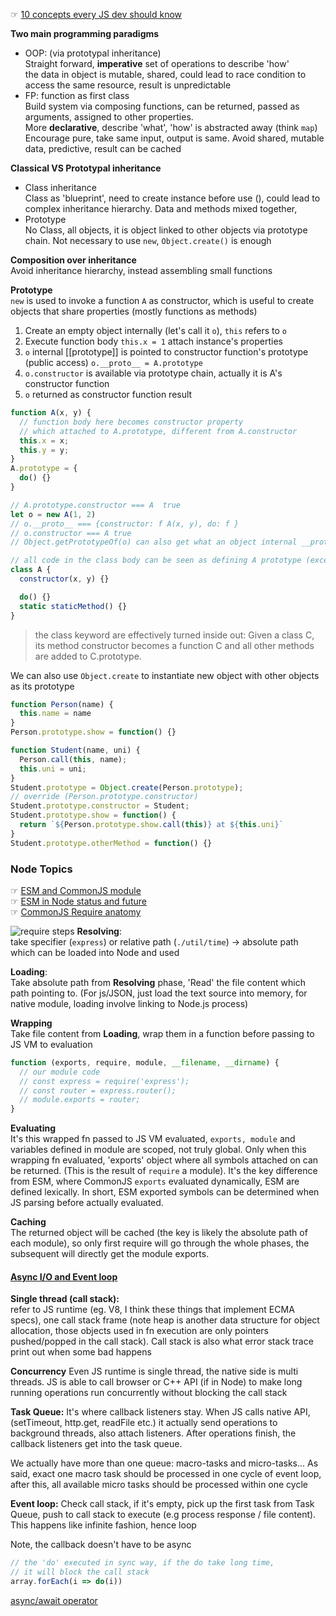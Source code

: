 
☞ [10 concepts every JS dev should know](https://medium.com/javascript-scene/10-interview-questions-every-javascript-developer-should-know-6fa6bdf5ad95)

**Two main programming paradigms**   
- OOP: (via prototypal inheritance)   
  Straight forward, **imperative** set of operations to describe 'how'   
  the data in object is mutable, shared, could lead to race condition to access the same resource, result is unpredictable    
- FP: function as first class   
   Build system via composing functions, can be returned, passed as arguments, assigned to other properties.   
   More **declarative**, describe 'what', 'how' is abstracted away (think `map`) Encourage pure, take same input, output is same. Avoid shared, mutable data, predictive, result can be cached

**Classical VS Prototypal inheritance**
- Class inheritance   
Class as 'blueprint', need to create instance before use (), could lead to complex inheritance hierarchy. Data and methods mixed together,
- Prototype   
No Class, all objects, it is object linked to other objects via prototype chain.
Not necessary to use `new`,  `Object.create()` is enough

**Composition over inheritance**   
Avoid inheritance hierarchy, instead assembling small functions

**Prototype**   
`new` is used to invoke a function `A` as constructor, which is useful to create objects that share properties (mostly functions as methods)   

1. Create an empty object internally (let's call it `o`), `this` refers to `o`
2. Execute function body `this.x = 1` attach instance's properties
3. `o` internal [[prototype]] is pointed to constructor function's prototype (public access) `o.__proto__ = A.prototype`
4. `o.constructor` is available via prototype chain, actually it is A's constructor function
5. `o` returned as constructor function result

```js
function A(x, y) {
  // function body here becomes constructor property
  // which attached to A.prototype, different from A.constructor
  this.x = x;
  this.y = y;
}
A.prototype = {
  do() {}
}

// A.prototype.constructor === A  true
let o = new A(1, 2)
// o.__proto__ === {constructor: f A(x, y), do: f }
// o.constructor === A true
// Object.getPrototypeOf(o) can also get what an object internal __proto__ look like

// all code in the class body can be seen as defining A prototype (except static)
class A {
  constructor(x, y) {}

  do() {}
  static staticMethod() {}
}
```

> the class keyword are effectively turned inside out: Given a class C, its method constructor becomes a function C and all other methods are added to C.prototype.

We can also use `Object.create` to instantiate new object with other objects as its prototype
```js
function Person(name) {
  this.name = name
}
Person.prototype.show = function() {}

function Student(name, uni) {
  Person.call(this, name);
  this.uni = uni;
}
Student.prototype = Object.create(Person.prototype);
// override (Person.prototype.constructor)
Student.prototype.constructor = Student;
Student.prototype.show = function() {
  return `${Person.prototype.show.call(this)} at ${this.uni}`
}
Student.prototype.otherMethod = function() {}
```

### Node Topics

☞ [ESM and CommonJS module ](https://hackernoon.com/node-js-tc-39-and-modules-a1118aecf95e)   
☞ [ESM in Node status and future](https://medium.com/@giltayar/native-es-modules-in-nodejs-status-and-future-directions-part-i-ee5ea3001f71)  
☞ [CommonJS Require anatomy ](https://medium.freecodecamp.org/requiring-modules-in-node-js-everything-you-need-to-know-e7fbd119be8)

![require steps](https://cdn-images-1.medium.com/max/1600/1*Rn5xTqjKdPZuG7VnqMzN1w.png)
**Resolving**:  
take specifier (`express`) or relative path (`./util/time`) -> absolute path which can be loaded into Node and used

**Loading**:  
Take absolute path from **Resolving** phase, 'Read' the file content which path pointing to. (For js/JSON, just load the text source into memory, for native module, loading involve linking to Node.js process)

**Wrapping**  
Take file content from **Loading**, wrap them in a function before passing to JS VM to evaluation
```js
function (exports, require, module, __filename, __dirname) {
  // our module code
  // const express = require('express');
  // const router = express.router();
  // module.exports = router;
}
```

**Evaluating**  
It's this wrapped fn passed to JS VM evaluated, `exports, module` and variables defined in module are scoped, not truly global. Only when this wrapping fn evaluated, 'exports' object where all symbols attached on can be returned. (This is the result of `require` a module). It's the key difference from ESM, where CommonJS `exports` evaluated dynamically, ESM are defined lexically. In short, ESM exported symbols can be determined when JS parsing before actually evaluated.

**Caching**  
The returned object will be cached (the key is likely the absolute path of each module), so only first require will go through the whole phases, the subsequent will directly get the module exports.


#### [Async I/O and Event loop](https://blog.risingstack.com/node-js-at-scale-understanding-node-js-event-loop/)
**Single thread (call stack):**  
refer to JS runtime (eg. V8, I think these things that implement ECMA specs), one call stack frame (note heap is another data structure for object allocation, those objects used in fn execution are only pointers pushed/popped in the call stack). Call stack is also what error stack trace print out when some bad happens

**Concurrency**
Even JS runtime is single thread, the native side is multi threads. JS is able to call browser or C++ API (if in Node) to make long running operations run concurrently without blocking the call stack

**Task Queue:**
It's where callback listeners stay. When JS calls native API, (setTimeout, http.get, readFile etc.) it actually send operations to background threads, also attach listeners. After operations finish, the callback listeners get into the task queue.  

We actually have more than one queue: macro-tasks and micro-tasks... As said, exact one macro task should be processed in one cycle of event loop, after this, all available micro tasks should be processed within one cycle

**Event loop:**
Check call stack, if it's empty, pick up the first task from Task Queue, push to call stack to execute (e.g process response / file content). This happens like infinite fashion, hence loop

Note, the callback doesn't have to be async
```js
// the 'do' executed in sync way, if the do take long time,
// it will block the call stack
array.forEach(i => do(i))
```

[async/await operator](https://github.com/mbeaudru/modern-js-cheatsheet/issues/54)
